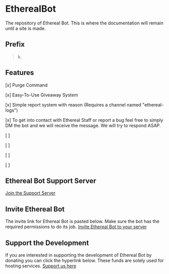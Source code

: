 # EtherealBot
The repository of Ethereal Bot. This is where the documentation will remain until a site is made.

## Prefix
> k.



## Features
[x] Purge Command

[x] Easy-To-Use Giveaway System

[x] Simple report system with reason (Requires a channel named "ethereal-logs")

[x] To get into contact with Ethereal Staff or report a bug feel free to simply DM the bot and we will receive the message. We will try to respond ASAP.

[ ] 

[ ] 

[ ] 

[ ] 



## Ethereal Bot Support Server
[Join the Support Server](https://discord.gg/D75FQKdtVD)


## Invite Ethereal Bot
The invite link for Ethereal Bot is pasted below. Make sure the bot has the required permissions to do its job.
[Invite Ethereal Bot to your server](https://discord.com/oauth2/authorize?client_id=797562172405317685&scope=bot&permissions=806694135)


## Support the Development
If you are interested in supporting the development of Ethereal Bot by donating you can click the hyperlink below. These funds are solely used for hosting services.
[Support us here](https://www.paypal.com/pools/c/8vWwyN1qz3)
